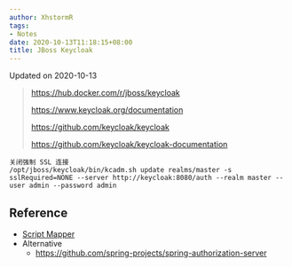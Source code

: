```yaml
---
author: XhstormR
tags:
- Notes
date: 2020-10-13T11:18:15+08:00
title: JBoss Keycloak
---
```


<!--more-->

Updated on 2020-10-13

> https://hub.docker.com/r/jboss/keycloak
>
> https://www.keycloak.org/documentation
>
> https://github.com/keycloak/keycloak
>
> https://github.com/keycloak/keycloak-documentation

```
关闭强制 SSL 连接
/opt/jboss/keycloak/bin/kcadm.sh update realms/master -s sslRequired=NONE --server http://keycloak:8080/auth --realm master --user admin --password admin
```

## Reference
* [Script Mapper](https://github.com/keycloak/keycloak/blob/master/services/src/main/java/org/keycloak/protocol/oidc/mappers/ScriptBasedOIDCProtocolMapper.java#L144)
* Alternative
  * https://github.com/spring-projects/spring-authorization-server
